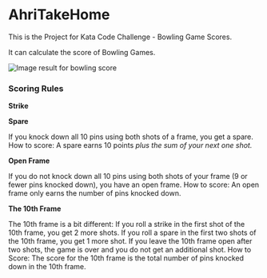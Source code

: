 # AhriTakeHome

This is the Project for Kata Code Challenge - Bowling Game Scores.

It can calculate the score of Bowling Games.



![Image result for bowling score](https://www.wikihow.com/images/0/04/Score-Bowling-Step-14.jpg)



### Scoring Rules

**Strike**

**Spare**

If you knock down all 10 pins using both shots of a frame, you get a spare.
How to score: A spare earns 10 points *plus the sum of your next one shot.*

**Open Frame**

If you do not knock down all 10 pins using both shots of your frame (9 or fewer pins knocked down), you have an open frame.
How to score: An open frame only earns the number of pins knocked down.

**The 10th Frame**

The 10th frame is a bit different:
If you roll a strike in the first shot of the 10th frame, you get 2 more shots.
If you roll a spare in the first two shots of the 10th frame, you get 1 more shot.
If you leave the 10th frame open after two shots, the game is over and you do not get an additional shot.
How to Score: The score for the 10th frame is the total number of pins knocked down in the 10th frame.